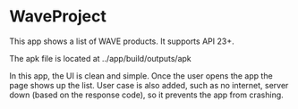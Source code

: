 # WaveProject
This app shows a list of WAVE products. It supports API 23+.

The apk file is located at ../app/build/outputs/apk

In this app, the UI is clean and simple. Once the user opens the app the page shows up the list.
User case is also added, such as no internet, server down (based on the response code), so it prevents the app from crashing.
